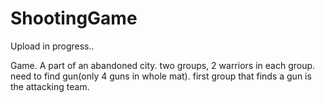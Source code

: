 # ShootingGame
Upload in progress..

Game.
A part of an abandoned city.
two groups, 2 warriors in each group.
need to find gun(only 4 guns in whole mat).
first group that finds a gun is the attacking team.

